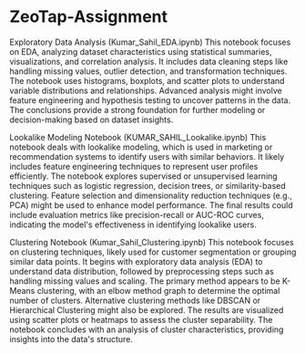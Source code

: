 # ZeoTap-Assignment

Exploratory Data Analysis (Kumar_Sahil_EDA.ipynb)
This notebook focuses on EDA, analyzing dataset characteristics using statistical summaries, visualizations, and correlation analysis. It includes data cleaning steps like handling missing values, outlier detection, and transformation techniques. The notebook uses histograms, boxplots, and scatter plots to understand variable distributions and relationships. Advanced analysis might involve feature engineering and hypothesis testing to uncover patterns in the data. The conclusions provide a strong foundation for further modeling or decision-making based on dataset insights.

 Lookalike Modeling Notebook (KUMAR_SAHIL_Lookalike.ipynb)
This notebook deals with lookalike modeling, which is used in marketing or recommendation systems to identify users with similar behaviors. It likely includes feature engineering techniques to represent user profiles efficiently. The notebook explores supervised or unsupervised learning techniques such as logistic regression, decision trees, or similarity-based clustering. Feature selection and dimensionality reduction techniques (e.g., PCA) might be used to enhance model performance. The final results could include evaluation metrics like precision-recall or AUC-ROC curves, indicating the model's effectiveness in identifying lookalike users.

Clustering Notebook (Kumar_Sahil_Clustering.ipynb)
This notebook focuses on clustering techniques, likely used for customer segmentation or grouping similar data points. It begins with exploratory data analysis (EDA) to understand data distribution, followed by preprocessing steps such as handling missing values and scaling. The primary method appears to be K-Means clustering, with an elbow method graph to determine the optimal number of clusters. Alternative clustering methods like DBSCAN or Hierarchical Clustering might also be explored. The results are visualized using scatter plots or heatmaps to assess the cluster separability. The notebook concludes with an analysis of cluster characteristics, providing insights into the data's structure.
